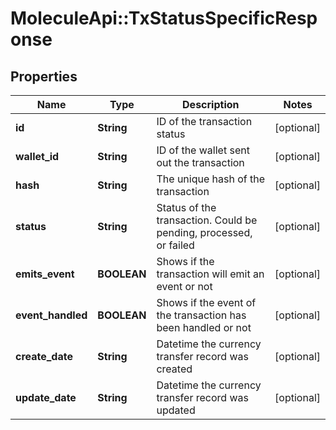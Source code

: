 # MoleculeApi::TxStatusSpecificResponse

## Properties
Name | Type | Description | Notes
------------ | ------------- | ------------- | -------------
**id** | **String** | ID of the transaction status | [optional] 
**wallet_id** | **String** | ID of the wallet sent out the transaction | [optional] 
**hash** | **String** | The unique hash of the transaction | [optional] 
**status** | **String** | Status of the transaction. Could be pending, processed, or failed | [optional] 
**emits_event** | **BOOLEAN** | Shows if the transaction will emit an event or not | [optional] 
**event_handled** | **BOOLEAN** | Shows if the event of the transaction has been handled or not | [optional] 
**create_date** | **String** | Datetime the currency transfer record was created | [optional] 
**update_date** | **String** | Datetime the currency transfer record was updated | [optional] 


